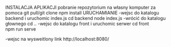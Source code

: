 INSTALACJA APLIKACJI
pobranie repozytorium na własny komputer za pomoca git pull/git clone <link do repozytorium>
npm install
URUCHAMIANIE
-wejsc do katalogu backend i uruchomic index.js
    cd backend
    node index.js
-wrócić do katalogu głownego
    cd ..
-wejsc do katalogu front i uruchomic serwer
    cd front     
    npm run serve   

-wejsc na wysweitlony link
    http://localhost:8080/
